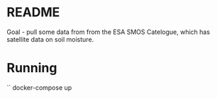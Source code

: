 # README

Goal - pull some data from from the ESA SMOS Catelogue, which has satellite data on soil moisture.

# Running
``
docker-compose up
```